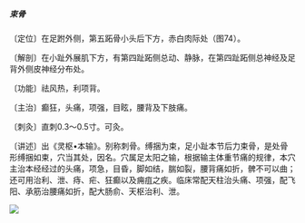 ##### 束骨

〔定位〕在足跗外侧，第五跖骨小头后下方，赤白肉际处（图74）。

〔解剖〕在小趾外展肌下方，有第四趾跖侧总动、静脉，在第四趾跖侧总神经及足背外侧皮神经分布处。

〔功能〕祛风热，利项背。

〔主治〕癫狂，头痛，项强，目眩，腰背及下肢痛。

〔刺灸〕直刺0.3〜0.5寸。可灸。

〔讲述〕出《灵枢•本输》。别称刺骨。缚捆为束，足小趾本节后力束骨，是处骨形缚捆如束，穴当其处，因名。穴属足太阳之输，根据输主体重节痛的规律，本穴主治本经经过的头痛，项急，目昏，脚如结，腨如裂，腰背痛如折，髀不可以曲；还可用治利、泄、痔、疟、狂癫以及痈疽之疾。临床常配天柱治头痛、项强，配飞阳、承筋治腰痛如折，配大肠俞、天枢治利、泄。

![](img/图74.jpg)
